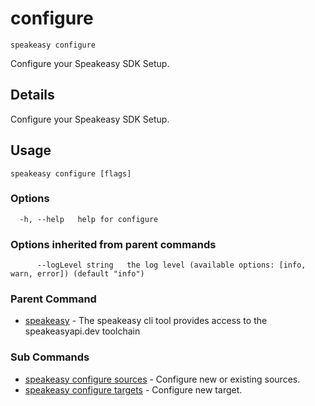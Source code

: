 # configure  
`speakeasy configure`  


Configure your Speakeasy SDK Setup.  

## Details

Configure your Speakeasy SDK Setup.

## Usage

```
speakeasy configure [flags]
```

### Options

```
  -h, --help   help for configure
```

### Options inherited from parent commands

```
      --logLevel string   the log level (available options: [info, warn, error]) (default "info")
```

### Parent Command

* [speakeasy](../README.md)	 - The speakeasy cli tool provides access to the speakeasyapi.dev toolchain
### Sub Commands

* [speakeasy configure sources](sources.md)	 - Configure new or existing sources.
* [speakeasy configure targets](targets.md)	 - Configure new target.
